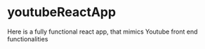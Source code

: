 # youtubeReactApp
Here is a fully functional react app, that mimics Youtube front end functionalities
